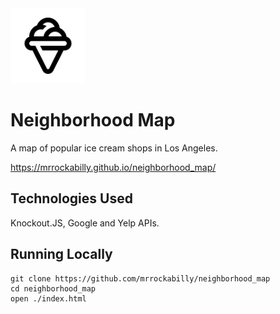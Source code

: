 <img src="ice-cream.png" alt="ice-cream" width="120">

# Neighborhood Map

A map of popular ice cream shops in Los Angeles.


https://mrrockabilly.github.io/neighborhood_map/

## Technologies Used

Knockout.JS, Google and Yelp APIs.

## Running Locally

```
git clone https://github.com/mrrockabilly/neighborhood_map
cd neighborhood_map
open ./index.html
```




